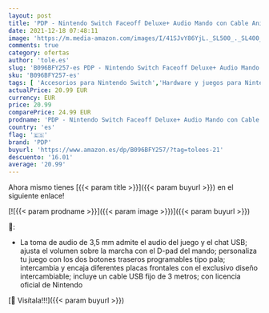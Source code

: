 ```yaml
---
layout: post
title: 'PDP - Nintendo Switch Faceoff Deluxe+ Audio Mando con Cable Animal Crossing  Nintendo Switch '
date: 2021-12-18 07:48:11
image: 'https://m.media-amazon.com/images/I/41SJvY86YjL._SL500_._SL400_.jpg'
comments: true
category: ofertas
author: 'tole.es'
slug: 'B096BFY257-es PDP - Nintendo Switch Faceoff Deluxe+ Audio Mando con...'
sku: 'B096BFY257-es'
tags: [ 'Accesorios para Nintendo Switch','Hardware y juegos para Nintendo Switch','Mandos para Nintendo Switch','Videojuegos','nintendo','pdp', ]
actualPrice: 20.99 EUR
currency: EUR
price: 20.99
comparePrice: 24.99 EUR
prodname: 'PDP - Nintendo Switch Faceoff Deluxe+ Audio Mando con Cable Animal Crossing  Nintendo Switch '
country: 'es'
flag: '🇪🇸'
brand: 'PDP'
buyurl: 'https://www.amazon.es/dp/B096BFY257/?tag=tolees-21'
descuento: '16.01'
average: '20.99'
---
```


Ahora mismo tienes [{{< param title >}}]({{< param buyurl >}}) en el siguiente enlace!

[![{{< param prodname >}}]({{< param image >}})]({{< param buyurl >}})

🔎:

- La toma de audio de 3,5 mm admite el audio del juego y el chat USB; ajusta el volumen sobre la marcha con el D-pad del mando; personaliza tu juego con los dos botones traseros programables tipo pala; intercambia y encaja diferentes placas frontales con el exclusivo diseño intercambiable; incluye un cable USB fijo de 3 metros; con licencia oficial de Nintendo

[🛒 Visítala!!!]({{< param buyurl >}})
